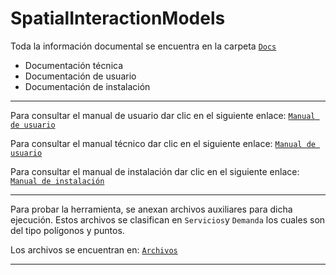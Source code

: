# SpatialInteractionModels

Toda la información documental se encuentra en la carpeta [`Docs`](docs/)
 - Documentación técnica
 - Documentación de usuario
 - Documentación de instalación

 ---

Para consultar el manual de usuario dar clic en el siguiente enlace: [`Manual de usuario`](docs/ManualUsuarioMIE.pdf)

Para consultar el manual técnico dar clic en el siguiente enlace: [`Manual de usuario`](docs/ManualTecnicoMIE.pdf)

Para consultar el manual de instalación dar clic en el siguiente enlace: [`Manual de instalación`](docs/ManualInstalacion.pdf)

---

Para probar la herramienta, se anexan archivos auxiliares para dicha ejecución. Estos archivos se clasifican en `Servicios`y `Demanda` los cuales son del tipo polígonos y puntos.

Los archivos se encuentran en: [`Archivos`](docs/Data/)

---